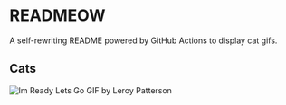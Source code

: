 # READMEOW

A self-rewriting README powered by GitHub Actions to display cat gifs.

## Cats

![Im Ready Lets Go GIF by Leroy Patterson](https://media0.giphy.com/media/CjmvTCZf2U3p09Cn0h/200.gif?cid=9acd02daxeizypi7q3ceayzx3u7cfqqdk33uo4y8iskqvp6e&ep=v1_gifs_search&rid=200.gif&ct=g)
